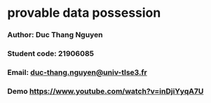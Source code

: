 # provable data possession

### Author: Duc Thang Nguyen
### Student code: 21906085
### Email: duc-thang.nguyen@univ-tlse3.fr

### Demo https://www.youtube.com/watch?v=inDjiYyqA7U
